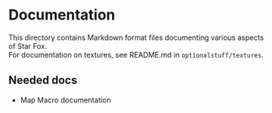 # Documentation
This directory contains Markdown format files documenting various aspects of Star Fox.  
For documentation on textures, see README.md in ``optionalstuff/textures``.

## Needed docs
- Map Macro documentation
